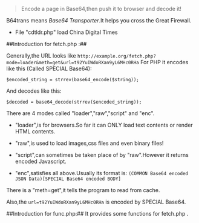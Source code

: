 >Encode a page in Base64,then push it to browser and decode it!

B64trans means _Base64 Transporter_.It helps you cross the Great Firewall.
* File "cdtldr.php" load China Digital Times



##Introduction for fetch.php :##

Generally,the URL looks like `http://example.org/fetch.php?mode=loader&meth=get&url=t92YuIWdoRXan9yL6MHc0RHa`
For PHP it encodes like this (Called SPECIAL Base64):
```
$encoded_string = strrev(base64_encode($string));
```
And decodes like this:
```
$decoded = base64_decode(strrev($encoded_string));
```
There are 4 modes called "loader","raw","script" and "enc".

* "loader",is for browsers.So far it can ONLY load text contents or render HTML contents.

* "raw",is used to load images,css files and even binary files!

* "script",can sometimes be taken place of by "raw".However it returns encoded Javascript.

* "enc",satisfies all above.Usually its format is:
`(COMMON Base64 encoded JSON Data)[SPECIAL Base64 encoded BODY]`

There is a "meth=get",it tells the program to read from cache.

Also,the `url=t92YuIWdoRXan9yL6MHc0RHa` is encoded by SPECIAL Base64.

##Introduction for func.php:##
It provides some functions for fetch.php .
